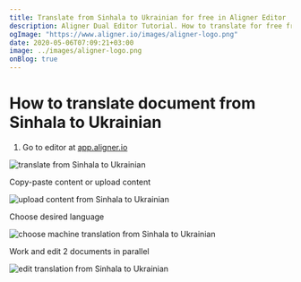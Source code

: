 ```yaml
---
title: Translate from Sinhala to Ukrainian for free in Aligner Editor
description: Aligner Dual Editor Tutorial. How to translate for free from Sinhala to Ukrainian. Aligner is multilingual document management platform. 
ogImage: "https://www.aligner.io/images/aligner-logo.png"
date: 2020-05-06T07:09:21+03:00
image: ../images/aligner-logo.png
onBlog: true
---
```


# How to translate document from Sinhala to Ukrainian

1. Go to editor at [app.aligner.io](https://app.aligner.io "Aligner App web page")

![translate from Sinhala to Ukrainian](../aligner-blank-editor.png "translate from Sinhala to Ukrainian")

Copy-paste content or upload content

![upload content from Sinhala to Ukrainian](../aligner-uploaded-document.png "upload content from Sinhala to Ukrainian")

Choose desired language

![choose machine translation from Sinhala to Ukrainian](../aligner-language-dropdown.png "choose machine translation from Sinhala to Ukrainian")

Work and edit 2 documents in parallel

![edit translation from Sinhala to Ukrainian](../aligner-double-sitded-editor.png "edit translation from Sinhala to Ukrainian")

